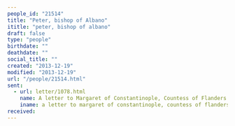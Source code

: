```yaml
---
people_id: "21514"
title: "Peter, bishop of Albano"
ititle: "peter, bishop of albano"
draft: false
type: "people"
birthdate: ""
deathdate: ""
social_title: ""
created: "2013-12-19"
modified: "2013-12-19"
url: "/people/21514.html"
sent:
  - url: letter/1078.html
    name: A letter to Margaret of Constantinople, Countess of Flanders (1250, May 19)
    iname: a letter to margaret of constantinople, countess of flanders (1250, may 19)
received:
---
```

